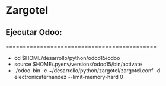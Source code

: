 # Zargotel

## Ejecutar Odoo:
============================================

- cd $HOME/desarrollo/python/odoo15/odoo
- source $HOME/.pyenv/versions/odoo15/bin/activate
- ./odoo-bin -c ~/desarrollo/python/zargotel/zargotel.conf -d electronicafernandez --limit-memory-hard 0
